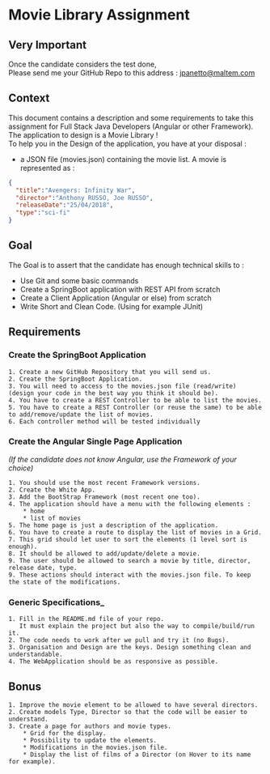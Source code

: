 # Movie Library Assignment

## Very Important

Once the candidate considers the test done, <br />
Please send me your GitHub Repo to this address : [jpanetto@maltem.com](jpanetto@maltem.com)

## Context

This document contains a description and some requirements to take this assignment for Full Stack Java Developers (Angular or other Framework).
<br/>
The application to design is a Movie Library !
<br/>
To help you in the Design of the application, you have at your disposal :

- a JSON file (movies.json) containing the movie list. A movie is represented as : 

```json
{
  "title":"Avengers: Infinity War",
  "director":"Anthony RUSSO, Joe RUSSO",
  "releaseDate":"25/04/2018",
  "type":"sci-fi"
}
```


## Goal

The Goal is to assert that the candidate has enough technical skills to : 
* Use Git and some basic commands
* Create a SpringBoot application with REST API from scratch
* Create a Client Application (Angular or else) from scratch
* Write Short and Clean Code. (Using for example JUnit)


## Requirements

### __Create the SpringBoot Application__

    1. Create a new GitHub Repository that you will send us.
    2. Create the SpringBoot Application.
    3. You will need to access to the movies.json file (read/write) (design your code in the best way you think it should be).
    4. You have to create a REST Controller to be able to list the movies.
    5. You have to create a REST Controller (or reuse the same) to be able to add/remove/update the list of movies.
    6. Each controller method will be tested individually

### __Create the Angular Single Page Application__

_(If the candidate does not know Angular, use the Framework of your choice)_
    
    1. You should use the most recent Framework versions.
    2. Create the White App.
    3. Add the BootStrap Framework (most recent one too).
    4. The application should have a menu with the following elements : 
        * home
        * list of movies
    5. The home page is just a description of the application.
    6. You have to create a route to display the list of movies in a Grid. 
    7. This grid should let user to sort the elements (1 level sort is enough).
    8. It should be allowed to add/update/delete a movie.
    9. The user should be allowed to search a movie by title, director, release date, type.
    9. These actions should interact with the movies.json file. To keep the state of the modifications.

### __Generic Specifications___

    1. Fill in the README.md file of your repo. 
       It must explain the project but also the way to compile/build/run it.
    2. The code needs to work after we pull and try it (no Bugs).
    3. Organisation and Design are the keys. Design something clean and understandable.
    4. The WebApplication should be as responsive as possible.

## __Bonus__

    1. Improve the movie element to be allowed to have several directors.
    2. Create models Type, Director so that the code will be easier to understand.
    3. Create a page for authors and movie types. 
        * Grid for the display.
        * Possibility to update the elements.
        * Modifications in the movies.json file.
        * Display the list of films of a Director (on Hover to its name for example).
    
